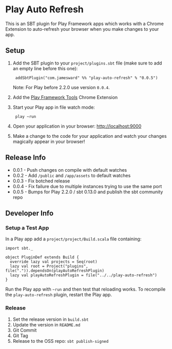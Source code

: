 Play Auto Refresh
=================

This is an SBT plugin for Play Framework apps which works with a Chrome Extension to auto-refresh your browser when you make changes to your app.

Setup
-----

1. Add the SBT plugin to your `project/plugins.sbt` file (make sure to add an empty line before this one):

        addSbtPlugin("com.jamesward" %% "play-auto-refresh" % "0.0.5")

    Note: For Play before 2.2.0 use version `0.0.4`.

2. Add the [Play Framework Tools](https://chrome.google.com/webstore/detail/play-framework-tools/dchhggpgbommpcjpogaploblnpldbmen) Chrome Extension

3. Start your Play app in file watch mode:

        play ~run

4. Open your application in your browser: [http://localhost:9000](http://localhost:9000)

5. Make a change to the code for your application and watch your changes magically appear in your browser!


Release Info
------------

* 0.0.1 - Push changes on compile with default watches
* 0.0.2 - Add `/public` and `/app/assets` to default watches
* 0.0.3 - Fix botched release
* 0.0.4 - Fix failure due to multiple instances trying to use the same port
* 0.0.5 - Bumps for Play 2.2.0 / sbt 0.13.0 and publish the sbt community repo


Developer Info
--------------

### Setup a Test App

In a Play app add a `project/project/Build.scala` file containing:

```
import sbt._

object PluginDef extends Build {
  override lazy val projects = Seq(root)
  lazy val root = Project("plugins", file(".")).dependsOn(playAutoRefreshPlugin)
  lazy val playAutoRefreshPlugin = file("../../play-auto-refresh")
}
```

Run the Play app with `~run` and then test that reloading works.  To recompile the `play-auto-refresh` plugin, restart the Play app.

### Release

1. Set the release version in `build.sbt`
2. Update the version in `README.md`
3. Git Commit
4. Git Tag
5. Release to the OSS repo: `sbt publish-signed`

